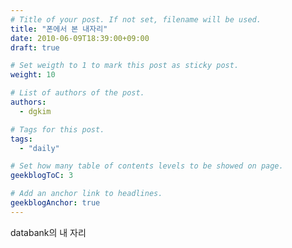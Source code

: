 ```yaml
---
# Title of your post. If not set, filename will be used.
title: "폰에서 본 내자리"
date: 2010-06-09T18:39:00+09:00
draft: true

# Set weigth to 1 to mark this post as sticky post.
weight: 10

# List of authors of the post.
authors:
  - dgkim

# Tags for this post.
tags:
  - "daily"

# Set how many table of contents levels to be showed on page.
geekblogToC: 3

# Add an anchor link to headlines.
geekblogAnchor: true
---
```


databank의 내 자리
<p><a href="/uploads/daily-20100609/l_2048_1536_899BF0D1-FA53-4C45-B5C2-BD763EFF9C41.jpeg"><img src="/uploads/daily-20100609/l_2048_1536_899BF0D1-FA53-4C45-B5C2-BD763EFF9C41.jpeg" alt="" class="alignnone size-full" /></a></p>
